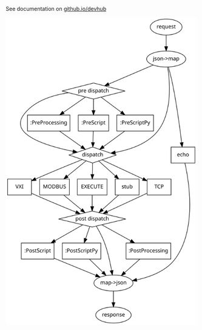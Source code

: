 
See documentation on [github.io/devhub](https://wactbprot.github.io/devhub/)


![request-response](./docs/req-res.svg)

